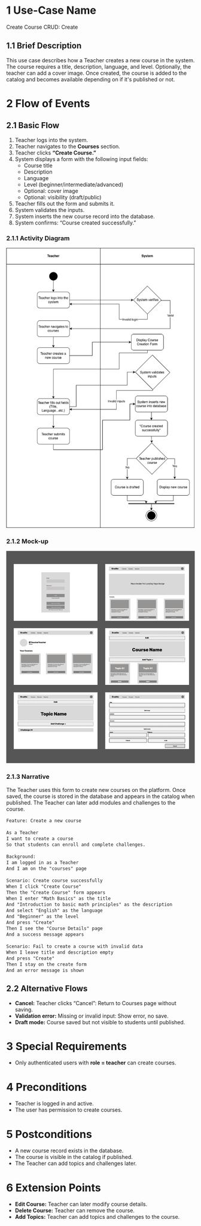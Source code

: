 # 1 Use-Case Name
Create Course CRUD: Create

## 1.1 Brief Description

This use case describes how a Teacher creates a new course in the system. The course requires a title, description, language, and level. Optionally, the teacher can add a cover image. Once created, the course is added to the catalog and becomes available depending on if it's published or not.

# 2 Flow of Events
## 2.1 Basic Flow
1. Teacher logs into the system.
2. Teacher navigates to the **Courses** section.
3. Teacher clicks **“Create Course.”**
4. System displays a form with the following input fields:
   - Course title  
   - Description  
   - Language  
   - Level (beginner/intermediate/advanced)  
   - Optional: cover image  
   - Optional: visibility (draft/public)
5. Teacher fills out the form and submits it.
6. System validates the inputs.
7. System inserts the new course record into the database.
8. System confirms: “Course created successfully.”

### 2.1.1 Activity Diagram

![Activity Diagram](https://github.com/Ngoc901/erudite-documentation/blob/main/UCs/CreateCourse/CreateCoursesActivityDiagram.drawio.png)

### 2.1.2 Mock-up

![Mock-up](https://github.com/Ngoc901/erudite-documentation/blob/main/UCs/CreateChallenges/Lo-Fi.png)

### 2.1.3 Narrative
The Teacher uses this form to create new courses on the platform. Once saved, the course is stored in the database and appears in the catalog when published. The Teacher can later add modules and challenges to the course.
```
Feature: Create a new course

As a Teacher
I want to create a course
So that students can enroll and complete challenges.

Background:
I am logged in as a Teacher
And I am on the "courses" page

Scenario: Create course successfully
When I click "Create Course"
Then the "Create Course" form appears
When I enter "Math Basics" as the title
And "Introduction to basic math principles" as the description
And select "English" as the language
And "Beginner" as the level
And press "Create"
Then I see the "Course Details" page
And a success message appears

Scenario: Fail to create a course with invalid data
When I leave title and description empty
And press "Create"
Then I stay on the create form
And an error message is shown

```
## 2.2 Alternative Flows
- **Cancel:** Teacher clicks “Cancel”: Return to Courses page without saving.  
- **Validation error:** Missing or invalid input: Show error, no save.   
- **Draft mode:** Course saved but not visible to students until published.

# 3 Special Requirements

- Only authenticated users with **role = teacher** can create courses.

# 4 Preconditions

- Teacher is logged in and active.  
- The user has permission to create courses.

# 5 Postconditions

- A new course record exists in the database.  
- The course is visible in the catalog if published.  
- The Teacher can add topics and challenges later.

# 6 Extension Points

- **Edit Course:** Teacher can later modify course details.  
- **Delete Course:** Teacher can remove the course.  
- **Add Topics:** Teacher can add topics and challenges to the course.
